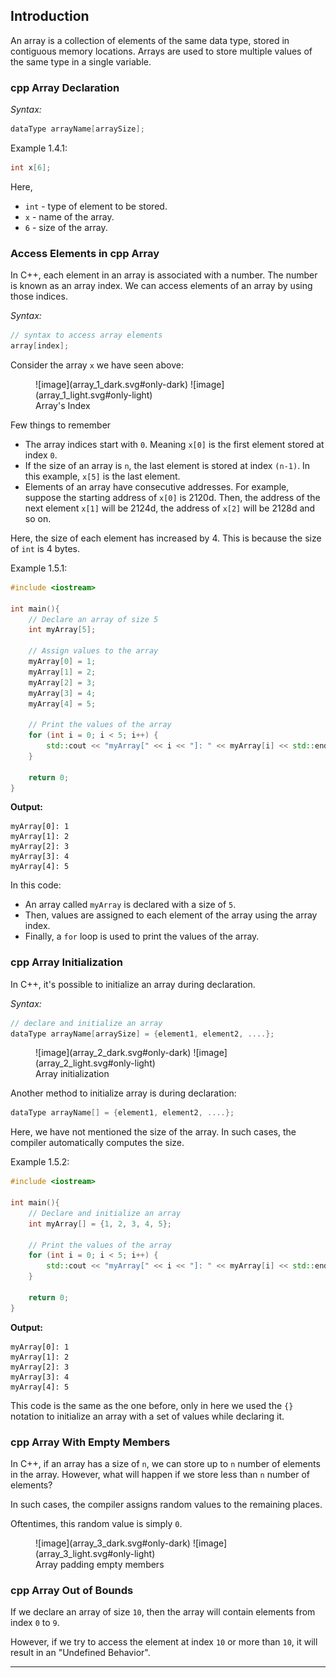 ## Introduction

An array is a collection of elements of the same data type, stored in contiguous memory locations. Arrays are used to store multiple values of the same type in a single variable.

### cpp Array Declaration

_Syntax:_

```cpp
dataType arrayName[arraySize];
```

Example 1.4.1:

```cpp
int x[6];
```

Here,

- `int` - type of element to be stored.
- `x` - name of the array.
- `6` - size of the array.

### Access Elements in cpp Array

In C++, each element in an array is associated with a number. The number is known as an array index. We can access elements of an array by using those indices.

_Syntax:_

```cpp
// syntax to access array elements
array[index];
```

Consider the array `x` we have seen above:

<figure markdown>
![image](array_1_dark.svg#only-dark)
![image](array_1_light.svg#only-light)
    <figcaption>Array's Index</figcaption>
</figure>


Few things to remember

- The array indices start with `0`. Meaning `x[0]` is the first element stored at index `0`.
- If the size of an array is `n`, the last element is stored at index `(n-1)`. In this example, `x[5]` is the last element.
- Elements of an array have consecutive addresses. For example, suppose the starting address of `x[0]` is 2120d. Then, the address of the next element `x[1]` will be 2124d, the address of `x[2]` will be 2128d and so on.

Here, the size of each element has increased by 4. This is because the size of `int` is 4 bytes.

Example 1.5.1:

```cpp
#include <iostream>

int main(){
    // Declare an array of size 5
    int myArray[5];
    
    // Assign values to the array
    myArray[0] = 1;
    myArray[1] = 2;
    myArray[2] = 3;
    myArray[3] = 4;
    myArray[4] = 5;
    
    // Print the values of the array
    for (int i = 0; i < 5; i++) {
        std::cout << "myArray[" << i << "]: " << myArray[i] << std::endl;
    }
    
    return 0;
}
```

**Output:**

```
myArray[0]: 1
myArray[1]: 2
myArray[2]: 3
myArray[3]: 4
myArray[4]: 5
```

In this code:

- An array called `myArray` is declared with a size of `5`.
- Then, values are assigned to each element of the array using the array index.
- Finally, a `for` loop is used to print the values of the array.

### cpp Array Initialization

In C++, it's possible to initialize an array during declaration.

_Syntax:_

```cpp
// declare and initialize an array
dataType arrayName[arraySize] = {element1, element2, ....};
```

<figure markdown>
![image](array_2_dark.svg#only-dark)
![image](array_2_light.svg#only-light)
    <figcaption>Array initialization</figcaption>
</figure>

Another method to initialize array is during declaration:

```cpp
dataType arrayName[] = {element1, element2, ....};
```

Here, we have not mentioned the size of the array. In such cases, the compiler automatically computes the size.

Example 1.5.2:

```cpp
#include <iostream>

int main(){
    // Declare and initialize an array
    int myArray[] = {1, 2, 3, 4, 5};
    
    // Print the values of the array
    for (int i = 0; i < 5; i++) {
        std::cout << "myArray[" << i << "]: " << myArray[i] << std::endl;
    }
    
    return 0;
}
```

**Output:**

```
myArray[0]: 1
myArray[1]: 2
myArray[2]: 3
myArray[3]: 4
myArray[4]: 5
```

This code is the same as the one before, only in here we used the `{}` notation to initialize an array with a set of values while declaring it.

### cpp Array With Empty Members

In C++, if an array has a size of `n`, we can store up to `n` number of elements in the array. However, what will happen if we store less than `n` number of elements?

In such cases, the compiler assigns random values to the remaining places.

Oftentimes, this random value is simply `0`.

<figure markdown>
![image](array_3_dark.svg#only-dark)
![image](array_3_light.svg#only-light)
    <figcaption>Array padding empty members</figcaption>
</figure>

### cpp Array Out of Bounds

If we declare an array of size `10`, then the array will contain elements from index `0` to `9`.

However, if we try to access the element at index `10` or more than `10`, it will result in an "Undefined Behavior".


---